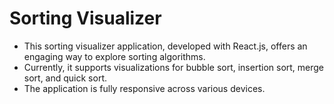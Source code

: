 # Sorting Visualizer

- This sorting visualizer application, developed with React.js, offers an engaging way to explore sorting algorithms.
- Currently, it supports visualizations for bubble sort, insertion sort, merge sort, and quick sort.
- The application is fully responsive across various devices.
    


